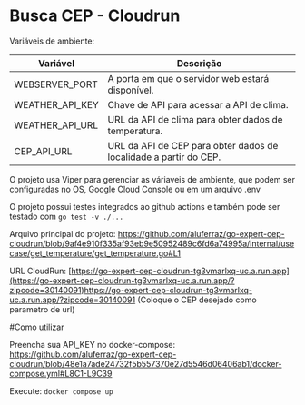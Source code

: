# Busca CEP  - Cloudrun


Variáveis de ambiente:

| Variável        | Descrição                                                         |
|-----------------|-------------------------------------------------------------------|
| WEBSERVER_PORT  | A porta em que o servidor web estará disponível.                  |
| WEATHER_API_KEY | Chave de API para acessar a API de clima.                         |
| WEATHER_API_URL | URL da API de clima para obter dados de temperatura.              |
| CEP_API_URL     | URL da API de CEP para obter dados de localidade a partir do CEP. |


O projeto usa Viper para gerenciar as váriaveis de ambiente, que podem ser configuradas no OS, Google Cloud Console ou em um arquivo .env

O projeto possui testes integrados ao github actions e também pode ser testado com ``go test -v ./...``

Arquivo principal do projeto: https://github.com/aluferraz/go-expert-cep-cloudrun/blob/9af4e910f335af93eb9e50952489c6fd6a74995a/internal/usecase/get_temperature/get_temperature.go#L1

URL CloudRun: [https://go-expert-cep-cloudrun-tg3vmarlxq-uc.a.run.app](https://go-expert-cep-cloudrun-tg3vmarlxq-uc.a.run.app/?zipcode=30140091)https://go-expert-cep-cloudrun-tg3vmarlxq-uc.a.run.app/?zipcode=30140091 (Coloque o CEP desejado como parametro de url)

#Como utilizar

Preencha sua API_KEY no docker-compose:
https://github.com/aluferraz/go-expert-cep-cloudrun/blob/48e1a7ade24732f5b557370e27d5546d06406ab1/docker-compose.yml#L8C1-L9C39

Execute:
``docker compose up``
